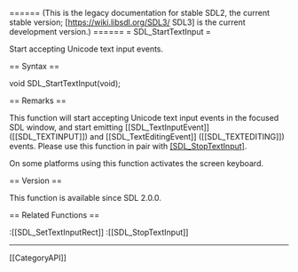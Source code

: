 ====== (This is the legacy documentation for stable SDL2, the current stable version; [https://wiki.libsdl.org/SDL3/ SDL3] is the current development version.) ======
= SDL_StartTextInput =

Start accepting Unicode text input events.

== Syntax ==

<syntaxhighlight lang='c'>
void SDL_StartTextInput(void);
</syntaxhighlight>

== Remarks ==

This function will start accepting Unicode text input events in the focused
SDL window, and start emitting [[SDL_TextInputEvent]] ([[SDL_TEXTINPUT]])
and [[SDL_TextEditingEvent]] ([[SDL_TEXTEDITING]]) events. Please use this
function in pair with [[SDL_StopTextInput]]().

On some platforms using this function activates the screen keyboard.

== Version ==

This function is available since SDL 2.0.0.

== Related Functions ==

:[[SDL_SetTextInputRect]]
:[[SDL_StopTextInput]]

----
[[CategoryAPI]]


